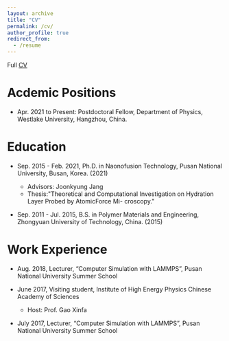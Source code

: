 ```yaml
---
layout: archive
title: "CV"
permalink: /cv/
author_profile: true
redirect_from:
  - /resume
---
```


Full [CV](http://liyibaipnu.github.io/files/Liyi_CV_en.pdf)

Acdemic Positions
======

* Apr. 2021 to Present: Postdoctoral Fellow, Department of Physics, Westlake University, Hangzhou, China.
  <!-- * Supervisor: Prof. Xifan Wu -->

Education
======

* Sep. 2015 - Feb. 2021, Ph.D. in Naonofusion Technology, Pusan National University, Busan, Korea. (2021)
  * Advisors: Joonkyung Jang
  * Thesis:"Theoretical and Computational Investigation on Hydration Layer Probed by AtomicForce Mi-
croscopy."

* Sep. 2011 - Jul. 2015, B.S. in Polymer Materials and Engineering, Zhongyuan University of Technology, China. (2015)

Work Experience
======

* Aug. 2018, Lecturer, “Computer Simulation with LAMMPS”, Pusan National University Summer School

* June 2017, Visiting student, Institute of High Energy Physics Chinese Academy of Sciences
  * Host: Prof. Gao Xinfa

* July 2017, Lecturer, “Computer Simulation with LAMMPS”, Pusan National University Summer School
